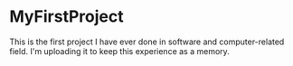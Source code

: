 # MyFirstProject

This is the first project I have ever done in software and computer-related field. 
I'm uploading it to keep this experience as a memory.

